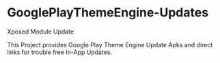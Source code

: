# GooglePlayThemeEngine-Updates
Xposed Module Update

This Project provides Google Play Theme Engine Update Apks and direct links for trouble free In-App Updates.
